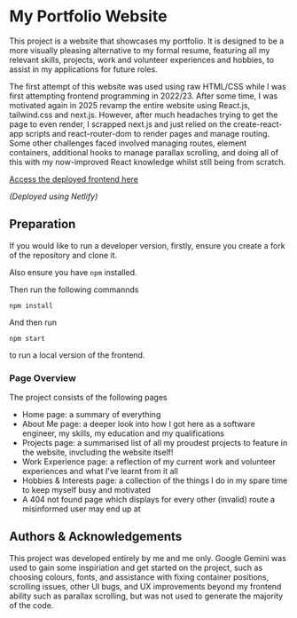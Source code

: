 # My Portfolio Website

This project is a website that showcases my portfolio. It is designed to be a more visually pleasing alternative to my formal resume, featuring all my relevant skills, projects, work and volunteer experiences and hobbies, to assist in my applications for future roles. 

The first attempt of this website was used using raw HTML/CSS while I was first attempting frontend programming in 2022/23. After some time, I was motivated again in 2025 revamp the entire website using React.js, tailwind.css and next.js. However, after much headaches trying to get the page to even render, I scrapped next.js and just relied on the create-react-app scripts and react-router-dom to render pages and manage routing. Some other challenges faced involved managing routes, element containers, additional hooks to manage parallax scrolling, and doing all of this with my now-improved React knowledge whilst still being from scratch.

[Access the deployed frontend here](https://aidantze.netlify.app/)

*(Deployed using Netlify)*

## Preparation

If you would like to run a developer version, firstly, ensure you create a fork of the repository and clone it.

Also ensure you have `npm` installed.

Then run the following commannds

`npm install`

And then run

`npm start`

to run a local version of the frontend.

### Page Overview

The project consists of the following pages
- Home page: a summary of everything
- About Me page: a deeper look into how I got here as a software engineer, my skills, my education and my qualifications
- Projects page: a summarised list of all my proudest projects to feature in the website, invcluding the website itself!
- Work Experience page: a reflection of my current work and volunteer experiences and what I've learnt from it all
- Hobbies & Interests page: a collection of the things I do in my spare time to keep myself busy and motivated
- A 404 not found page which displays for every other (invalid) route a misinformed user may end up at

## Authors & Acknowledgements

This project was developed entirely by me and me only. Google Gemini was used to gain some inspiriation and get started on the project, such as choosing colours, fonts, and assistance with fixing container positions, scrolling issues, other UI bugs, and UX improvements beyond my frontend ability such as parallax scrolling, but was not used to generate the majority of the code.

